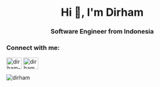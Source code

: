 <h1 align="center">Hi 👋, I'm Dirham</h1>
<h3 align="center">Software Engineer from Indonesia</h3>


<h3 align="left">Connect with me:</h3>
<p align="left">
<a href="https://linkedin.com/in/dirham-hamsir" target="blank"><img align="center" src="https://raw.githubusercontent.com/rahuldkjain/github-profile-readme-generator/master/src/images/icons/Social/linked-in-alt.svg" alt="dirham-hamsir" height="30" width="40" /></a>
<a href="https://leetcode.com/dirhamdraf" target="blank"><img align="center" src="https://raw.githubusercontent.com/rahuldkjain/github-profile-readme-generator/master/src/images/icons/Social/leet-code.svg" alt="dirham" height="30" width="40" /></a>
</p>


<p><img align="left" src="https://github-readme-stats.vercel.app/api/top-langs?username=dirham&show_icons=true&locale=en&layout=compact" alt="dirham" /></p>
